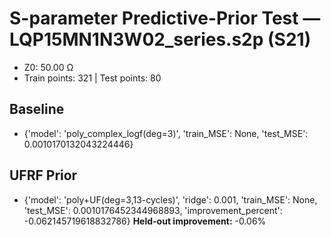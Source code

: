 # S-parameter Predictive-Prior Test — LQP15MN1N3W02_series.s2p (S21)
- Z0: 50.00 Ω
- Train points: 321  |  Test points: 80

## Baseline
- {'model': 'poly_complex_logf(deg=3)', 'train_MSE': None, 'test_MSE': 0.0010170132043224446}

## UFRF Prior
- {'model': 'poly+UF(deg=3,13-cycles)', 'ridge': 0.001, 'train_MSE': None, 'test_MSE': 0.0010176452344968893, 'improvement_percent': -0.062145719618832786}
**Held-out improvement:** -0.06%